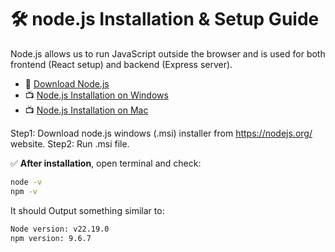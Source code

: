 # 🛠 node.js Installation & Setup Guide
Node.js allows us to run JavaScript outside the browser and is used for both frontend (React setup) and backend (Express server).

- 🔗 [Download Node.js](https://nodejs.org/)
- 📺 [Node.js Installation on Windows](https://www.youtube.com/watch?v=U8XF6AFGqlc)
- 📺 [Node.js Installation on Mac](https://www.youtube.com/watch?v=JINE4D0Syqw)

Step1: Download node.js windows (.msi) installer from https://nodejs.org/ website.
Step2: Run .msi file.

✅ **After installation**, open terminal and check:
```bash
node -v
npm -v
```
It should Output something similar to:
```bash
Node version: v22.19.0
npm version: 9.6.7
```
